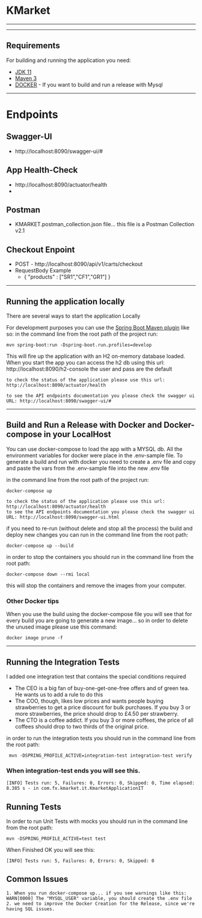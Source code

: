 # KMarket
-----------
-----------------------
## Requirements

For building and running the application you need:

- [JDK 11](https://www.oracle.com/es/java/technologies/javase/jdk11-archive-downloads.html)
- [Maven 3](https://maven.apache.org)
- [DOCKER](https://docs.docker.com/install/) - If you want to build and run a release with Mysql

----------------------
# Endpoints

## Swagger-UI
- http://localhost:8090/swagger-ui/#

## App Health-Check
- http://localhost:8090/actuator/health
- 
## Postman
- KMARKET.postman_collection.json file... this file is a Postman Collection v2.1

## Checkout Enpoint
- POST - http://localhost:8090/api/v1/carts/checkout
- RequestBody Example
  - {
       "products" : ["SR1","CF1","GR1"]
    }
----------------------
## Running the application locally

There are several ways to start the application Locally

For development purposes you can use the [Spring Boot Maven plugin](https://docs.spring.io/spring-boot/docs/current/reference/html/build-tool-plugins-maven-plugin.html) like so:
in the command line from the root path of the project run:

```shell
mvn spring-boot:run -Dspring-boot.run.profiles=develop
```
This will fire up the application with an H2 on-memory database loaded. When you start the app you can access the
h2 db using this url: http://localhost:8090/h2-console
the user and pass are the default

```
to check the status of the application please use this url: http://localhost:8090/actuator/health

to see the API endpoints documentation you please check the swagger ui URL: http://localhost:8090/swagger-ui/#
```
-------------

## Build and Run a Release with Docker and Docker-compose in your LocalHost

You can use docker-compose to load the app with a MYSQL db.
All the environment variables for docker were place in the .env-sample file.
To generate a build and run with docker you need to create a .env file and copy and paste the vars from the .env-sample
file into the new .env file

in the command line from the root path of the project run:
```shell
docker-compose up
```

```
to check the status of the application please use this url: http://localhost:8090/actuator/health
to see the API endpoints documentation you please check the swagger ui URL: http://localhost:8090/swagger-ui.html
```

if you need to re-run (without delete and stop all the process) the build and deploy
new changes you can run in the command line from the root path:
```shell
docker-compose up --build
```

in order to stop the containers you should run in the command line from the root path:
```shell
docker-compose down --rmi local
```
this will stop the containers and remove the images from your computer.
### Other Docker tips

When you use the build using the docker-compose file you will see that for every build you are going to generate
a new image... so in order to delete the unused image please use this command:

```shell
docker image prune -f
```

-------------------------

## Running the Integration Tests
I added one integration test that contains the special conditions required
- The CEO is a big fan of buy-one-get-one-free offers and of green tea. He wants us to add a rule to do this
- The COO, though, likes low prices and wants people buying strawberries to get a price discount for bulk purchases. If you buy 3 or more strawberries, the price should drop to £4.50 per strawberry.
- The CTO is a coffee addict. If you buy 3 or more coffees, the price of all coffees should drop to two thirds of the original price.

in order to run the integration tests you should run in the command line from the root path:
```shell
 mvn -DSPRING_PROFILE_ACTIVE=integration-test integration-test verify  
```
### When integration-test ends you will see this.
```
[INFO] Tests run: 5, Failures: 0, Errors: 0, Skipped: 0, Time elapsed: 8.385 s - in com.fx.kmarket.it.KmarketApplicationIT
```

## Running Tests
In order to run Unit Tests with mocks you should run in the command line from the root path:
```shell
mvn -DSPRING_PROFILE_ACTIVE=test test
```
When Finished OK you will see this:
```shell
[INFO] Tests run: 5, Failures: 0, Errors: 0, Skipped: 0
```

## Common Issues
    1. When you run docker-compose up... if you see warnings like this: WARN[0000] The "MYSQL_USER" variable, you should create the .env file
    2. we need to improve the Docker Creation for the Release, since we're having SQL issues.